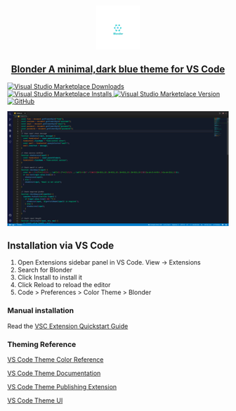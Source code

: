 <p align="center">
<a href="https://github.com/acquahsamuel/blonder-theme">
  <img src="img/blonder-logo.png" alt="Logo" width="100px" height=100px>
   <br/>
   <h2 align="center"> 
       Blonder 
       A minimal,dark blue theme for VS Code
  </h2>

  <p align="center">

  ![Visual Studio Marketplace Downloads](https://img.shields.io/visual-studio-marketplace/d/acquahsamuel.blonder)
  ![Visual Studio Marketplace Installs](https://img.shields.io/visual-studio-marketplace/i/acquahsamuel.blonder)
  ![Visual Studio Marketplace Version](https://img.shields.io/visual-studio-marketplace/v/acquahsamuel.blonder)
  ![GitHub](https://img.shields.io/github/license/acquahsamuel/blonder)
  
  </p>
</a>

</p>
  <a href="">
   <img src="img/vscode-ui.png" alt="blonder-screenshoot"></p>
  </a>   

## Installation via VS Code 

1. Open Extensions sidebar panel in VS Code. View → Extensions
2. Search for Blonder
3. Click Install to install it
4. Click Reload to reload the editor
5. Code > Preferences > Color Theme > Blonder

### Manual installation

Read the [VSC Extension Quickstart Guide](https://github.com/acquahsamuel/blonder-theme/blob/master/vsc-extension-quickstart.md)

### Theming Reference

[VS Code Theme Color Reference](https://code.visualstudio.com/api/references/theme-color)

[VS Code Theme Documentation](https://code.visualstudio.com/api/extension-capabilities/theming)

[VS Code Theme Publishing Extension](https://code.visualstudio.com/api/working-with-extensions/publishing-extension)

[VS Code Theme UI](https://themes.vscode.one/)
